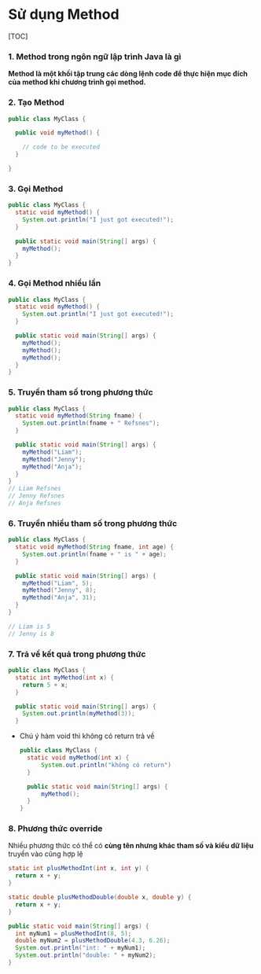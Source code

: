 # Sử dụng Method

[TOC]

### 1. Method trong ngôn ngữ lập trình Java là gì 

**Method là một khối tập trung các dòng lệnh code để thực hiện mục đích của method khi chương trình gọi method.** 

### 2. Tạo Method 

```java
public class MyClass {

  public void myMethod() {

    // code to be executed
  }

}
```

### 3. Gọi Method 

```java
public class MyClass {
  static void myMethod() {
    System.out.println("I just got executed!");
  }

  public static void main(String[] args) {
    myMethod();
  }
}
```

### 4. Gọi Method nhiều lần 

```java
public class MyClass {
  static void myMethod() {
    System.out.println("I just got executed!");
  }

  public static void main(String[] args) {
    myMethod();
    myMethod();
    myMethod();
  }
}
```

### 5. Truyền tham số trong phương thức 

```java
public class MyClass {
  static void myMethod(String fname) {
    System.out.println(fname + " Refsnes");
  }

  public static void main(String[] args) {
    myMethod("Liam");
    myMethod("Jenny");
    myMethod("Anja");
  }
}
// Liam Refsnes
// Jenny Refsnes
// Anja Refsnes
```

### 6. Truyền nhiều tham số trong phương thức 

```java
public class MyClass {
  static void myMethod(String fname, int age) {
    System.out.println(fname + " is " + age);
  }

  public static void main(String[] args) {
    myMethod("Liam", 5);
    myMethod("Jenny", 8);
    myMethod("Anja", 31);
  }
}

// Liam is 5
// Jenny is 8
```

### 7. Trả về kết quả trong phương thức 

```java
public class MyClass {
  static int myMethod(int x) {
    return 5 + x;
  }

  public static void main(String[] args) {
    System.out.println(myMethod(3));
  }
```

- Chú ý hàm void thì không có return trả về

  ```java
  public class MyClass {
    static void myMethod(int x) {
        System.out.println("không có return")
    }
  
    public static void main(String[] args) {
        myMethod();
    }
  }
  ```

### 8. Phương thức override

Nhiều phương thức có thể có **cùng tên nhưng khác tham số và kiểu dữ liệu** truyền vào cũng hợp lệ

```java
static int plusMethodInt(int x, int y) {
  return x + y;
}

static double plusMethodDouble(double x, double y) {
  return x + y;
}

public static void main(String[] args) {
  int myNum1 = plusMethodInt(8, 5);
  double myNum2 = plusMethodDouble(4.3, 6.26);
  System.out.println("int: " + myNum1);
  System.out.println("double: " + myNum2);
}
```